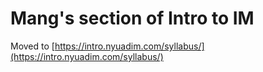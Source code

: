 # Mang's section of Intro to IM #

Moved to [https://intro.nyuadim.com/syllabus/](https://intro.nyuadim.com/syllabus/)
